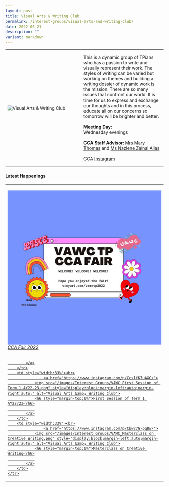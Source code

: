 ```yaml
---
layout: post
title: Visual Arts & Writing Club
permalink: /interest-groups/visual-arts-and-writing-club/
date: 2022-06-21
description: ""
variant: markdown
---
```

<div>
    <table>
        <tbody><tr>
            <td style="width:48%"><img src="https://hosting.photobucket.com/images/i/tracyng81/Visual_Arts_Writing_Club.jpeg?width=320&amp;height=320&amp;fit=bounds" style="display:block;margin-left:auto;margin-right:auto;" alt="Visual Arts &amp; Writing Club"></td>
            <td>
                <p>
                    This is a dynamic group of TPians who has a passion to write and visually represent their work. The styles of writing can be varied but working on themes and building a writing dossier of dynamic work is the mission. There are so many issues that confront our world. It is time for us to express and exchange our thoughts and in this process, educate all on our concerns so tomorrow will be brighter and better.<br>
                    <br>
                    <b>Meeting Day:</b><br>
                    Wednesday evenings<br>
                    <br>
                    <b>CCA Staff Advisor:</b> <a href="mailto:Thomas_MARY@tp.edu.sg">Mrs Mary Thomas</a> and <a href="mailto:Nazlene_ZAINAL_ALIAS@TP.EDU.SG">Ms Nazlene Zainal Alias</a><br>
                    <br>
                    CCA <a href="https://www.instagram.com/vawctp/">Instagram</a>
                </p>
            </td>
        </tr>
    </tbody></table>
</div>

 #### Latest Happenings

<table>
    <tbody><tr>
        <td style="width:33%"><br>
            <a href="https://www.instagram.com/p/Cc2-6MuOL_L/">
                <img src="/images/Interest Groups/VAWC_CCA Fair 2022.png" style="display:block;margin-left:auto;margin-right:auto;" alt="Visual Arts &amp; Writing Club">
                <h6 style="margin-top:0%">CCA Fair 2022</h6>
                
            </a>
        </td>
        <td style="width:33%"><br>
					<a href="https://www.instagram.com/p/CcslfK7uAXG/">
                <img src="/images/Interest Groups/VAWC_First Session of Term 1 AY22-23.png" style="display:block;margin-left:auto;margin-right:auto;" alt="Visual Arts &amp; Writing Club">
                <h6 style="margin-top:0%">First Session of Term 1 AY22/23</h6>
                
            </a>
        </td>
        <td style="width:33%"><br>
					<a href="https://www.instagram.com/p/Cbw77G-pq8w/">
                <img src="/images/Interest Groups/VAWC_Masterclass on Creative Writing.png" style="display:block;margin-left:auto;margin-right:auto;" alt="Visual Arts &amp; Writing Club">
                <h6 style="margin-top:0%">Masterclass on Creative Writing</h6>
                
            </a>
        </td>
    </tr>
</tbody></table>